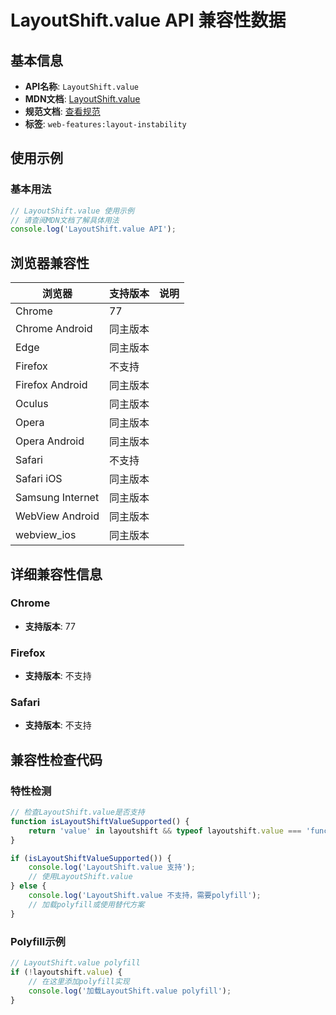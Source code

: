 # LayoutShift.value API 兼容性数据

## 基本信息

- **API名称**: `LayoutShift.value`
- **MDN文档**: [LayoutShift.value](https://developer.mozilla.org/docs/Web/API/LayoutShift/value)
- **规范文档**: [查看规范](https://wicg.github.io/layout-instability/#dom-layoutshift-value)
- **标签**: `web-features:layout-instability`

## 使用示例

### 基本用法

```javascript
// LayoutShift.value 使用示例
// 请查阅MDN文档了解具体用法
console.log('LayoutShift.value API');
```

## 浏览器兼容性

| 浏览器 | 支持版本 | 说明 |
|--------|----------|------|
| Chrome | 77 |  |
| Chrome Android | 同主版本 |  |
| Edge | 同主版本 |  |
| Firefox | 不支持 |  |
| Firefox Android | 同主版本 |  |
| Oculus | 同主版本 |  |
| Opera | 同主版本 |  |
| Opera Android | 同主版本 |  |
| Safari | 不支持 |  |
| Safari iOS | 同主版本 |  |
| Samsung Internet | 同主版本 |  |
| WebView Android | 同主版本 |  |
| webview_ios | 同主版本 |  |

## 详细兼容性信息

### Chrome

- **支持版本**: 77

### Firefox

- **支持版本**: 不支持

### Safari

- **支持版本**: 不支持

## 兼容性检查代码

### 特性检测

```javascript
// 检查LayoutShift.value是否支持
function isLayoutShiftValueSupported() {
    return 'value' in layoutshift && typeof layoutshift.value === 'function';
}

if (isLayoutShiftValueSupported()) {
    console.log('LayoutShift.value 支持');
    // 使用LayoutShift.value
} else {
    console.log('LayoutShift.value 不支持，需要polyfill');
    // 加载polyfill或使用替代方案
}
```

### Polyfill示例

```javascript
// LayoutShift.value polyfill
if (!layoutshift.value) {
    // 在这里添加polyfill实现
    console.log('加载LayoutShift.value polyfill');
}
```

